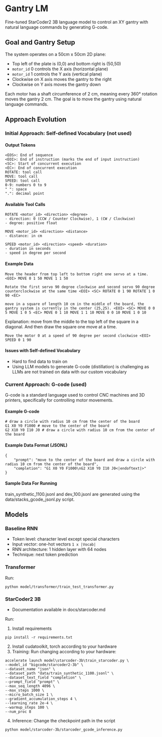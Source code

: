 # Gantry LM

Fine-tuned StarCoder2 3B language model to control an XY gantry with natural language commands by generating G-code.

## Goal and Gantry Setup

The system operates on a 50cm x 50cm 2D plane:
- Top left of the plate is (0,0) and bottom right is (50,50)
- `motor_id` 0 controls the X axis (horizontal plane)
- `motor_id` 1 controls the Y axis (vertical plane)
- Clockwise on X axis moves the gantry to the right
- Clockwise on Y axis moves the gantry down

Each motor has a shaft circumference of 2 cm, meaning every 360° rotation moves the gantry 2 cm. The goal is to move the gantry using natural language commands.

## Approach Evolution

### Initial Approach: Self-defined Vocabulary (not used)

#### Output Tokens
```
<EOS>: End of sequence
<EOI>: End of instruction (marks the end of input instruction)
<SC>: Start of concurrent execution
<EC>: End of concurrent execution
ROTATE: tool call
MOVE: tool call
SPEED: tool call
0-9: numbers 0 to 9
" ": space
".": decimal point
```

#### Available Tool Calls
```
ROTATE <motor_id> <direction> <degree> 
- direction: 0 (CCW / Counter Clockwise), 1 (CW / Clockwise)
- degree: positive float

MOVE <motor_id> <direction> <distance>
- distance: in cm

SPEED <motor_id> <direction> <speed> <duration>
- duration in seconds
- speed in degree per second
```

#### Example Data
```
Move the header from top left to bottom right one servo at a time. <EOI> MOVE 0 1 50 MOVE 1 1 50
```

```
Rotate the first servo 90 degree clockwise and second servo 90 degree counterclockwise at the same time <EOI> <SC> ROTATE 0 1 90 ROTATE 1 0 90 <EC>
```

```
move in a square of length 10 cm in the middle of the board, the gantry system is currently in the center (25,25). <EOI> <SC> MOVE 0 0 5 MOVE 1 0 5 <EC> MOVE 0 1 10 MOVE 1 1 10 MOVE 0 0 10 MOVE 1 0 10
```
Explanation: move from the middle to the top left of the square in a diagonal. And then draw the square one move at a time.

```
Move the motor 0 at a speed of 90 degree per second clockwise <EOI> SPEED 0 1 90
```

#### Issues with Self-defined Vocabulary
- Hard to find data to train on
- Using LLM models to generate G-code (distillation) is challenging as LLMs are not trained on data with our custom vocabulary

### Current Approach: G-code (used)

G-code is a standard language used to control CNC machines and 3D printers, specifically for controlling motor movements.

#### Example G-code
```
# draw a circle with radius 10 cm from the center of the board
G1 X0 Y0 F1000 # move to the center of the board
G2 X10 Y0 I10 J0 # draw a circle with radius 10 cm from the center of the board
```

#### Example Data Format (JSONL)
```
{
    "prompt": "move to the center of the board and draw a circle with radius 10 cm from the center of the board",
    "completion": "G1 X0 Y0 F1000\nG2 X10 Y0 I10 J0<|endoftext|>"
}
```

#### Sample Data For Running
train_synthetic_1100.jsonl and dev_100.jsonl are generated using the data/stacks_gcode_jsonl.py script.

## Models

### Baseline RNN
- Token level: character level except special characters
- Input vector: one-hot vectors `1 x |Vocab|`
- RNN architecture: 1 hidden layer with 64 nodes
- Technique: next token prediction

### Transformer

Run:
```
python model/transformer/train_test_transformer.py
```

### StarCoder2 3B
- Documentation available in docs/starcoder.md


Run:
1. Install requirements
```
pip install -r requirements.txt
```
2. Install cudatoolkit, torch according to your hardware
3. Training: Run changing according to your hardware:
```
accelerate launch model\starcoder-3b\train_starcoder.py \
--model_id "bigcode/starcoder2-3b" \
--dataset_name "json" \
--dataset_path "data/train_synthetic_1100.jsonl" \
--dataset_text_field "completion" \
--prompt_field "prompt" \
--max_seq_length 4096 \
--max_steps 1000 \
--micro_batch_size 1 \
--gradient_accumulation_steps 4 \
--learning_rate 2e-4 \
--warmup_steps 100 \
--num_proc 8

```
4. Inference:
Change the checkpoint path in the script
```
python model/starcoder-3b/starcoder_gcode_inference.py
```
